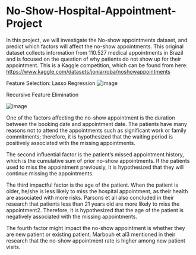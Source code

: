 # No-Show-Hospital-Appointment-Project

In this project, we will investigate the No-show appointments dataset, and predict which factors will affect the no-show appointments. This original dataset collects information from 110.527 medical appointments in Brazil and is focused on the question of why patients do not show up for their appointment. This is a Kaggle competition, which can be found from here: https://www.kaggle.com/datasets/joniarroba/noshowappointments

   
Feature Selection:
Lasso Regression
![image](https://user-images.githubusercontent.com/68930546/183460198-93c023e2-ae7e-4c82-9ea3-2554cded4bc4.png)

Recursive Feature Elimination

![image](https://user-images.githubusercontent.com/68930546/183460115-40743eba-4ca8-4b8c-9f78-bedb6d98da1e.png)

One of the factors affecting the no-show appointment is the duration between the booking date and appointment date. The patients have many reasons not to attend the appointments such as significant work or family commitments; therefore, it is hypothesized that the waiting period is positively associated with the missing appointments. 

   The second influential factor is the patient’s missed appointment history, which is the cumulative sum of prior no-show appointments. If the patients used to miss the appointment previously, it is hypothesized that they will continue missing the appointments. 

   The third impactful factor is the age of the patient. When the patient is older, he/she is less likely to miss the hospital appointment, as their health are associated with more risks. Parsons et all also concluded in their research that patients less than 21 years old are more likely to miss the appointment2. Therefore, it is hypothesized that the age of the patient is negatively associated with the missing appointments.

   The fourth factor might impact the no-show appointment is whether they are new patient or existing patient. Marbouh et al3 mentioned in their research that the no-show appointment rate is higher among new patient visits. 
